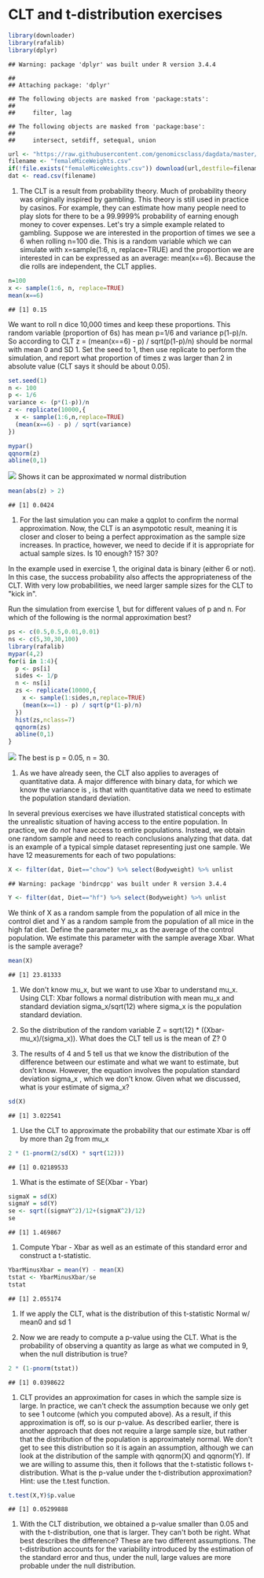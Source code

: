 CLT and t-distribution exercises
================

``` r
library(downloader)
library(rafalib)
library(dplyr)
```

    ## Warning: package 'dplyr' was built under R version 3.4.4

    ## 
    ## Attaching package: 'dplyr'

    ## The following objects are masked from 'package:stats':
    ## 
    ##     filter, lag

    ## The following objects are masked from 'package:base':
    ## 
    ##     intersect, setdiff, setequal, union

``` r
url <- "https://raw.githubusercontent.com/genomicsclass/dagdata/master/inst/extdata/femaleMiceWeights.csv"
filename <- "femaleMiceWeights.csv"
if(!file.exists("femaleMiceWeights.csv")) download(url,destfile=filename)
dat <- read.csv(filename)
```

1.  The CLT is a result from probability theory. Much of probability theory was originally inspired by gambling. This theory is still used in practice by casinos. For example, they can estimate how many people need to play slots for there to be a 99.9999% probability of earning enough money to cover expenses. Let's try a simple example related to gambling.
    Suppose we are interested in the proportion of times we see a 6 when rolling n=100 die. This is a random variable which we can simulate with x=sample(1:6, n, replace=TRUE) and the proportion we are interested in can be expressed as an average: mean(x==6). Because the die rolls are independent, the CLT applies.

``` r
n=100
x <- sample(1:6, n, replace=TRUE)
mean(x==6)
```

    ## [1] 0.15

We want to roll n dice 10,000 times and keep these proportions. This random variable (proportion of 6s) has mean p=1/6 and variance p(1-p)/n. So according to CLT z = (mean(x==6) - p) / sqrt(p(1-p)/n) should be normal with mean 0 and SD 1. Set the seed to 1, then use replicate to perform the simulation, and report what proportion of times z was larger than 2 in absolute value (CLT says it should be about 0.05).

``` r
set.seed(1)
n <- 100
p <- 1/6
variance <- (p*(1-p))/n
z <- replicate(10000,{
  x <- sample(1:6,n,replace=TRUE)
  (mean(x==6) - p) / sqrt(variance)
}) 

mypar()
qqnorm(z)
abline(0,1)
```

![](CLT_t_test_questions_files/figure-markdown_github/unnamed-chunk-3-1.png) Shows it can be approximated w normal distribution

``` r
mean(abs(z) > 2)
```

    ## [1] 0.0424

1.  For the last simulation you can make a qqplot to confirm the normal approximation. Now, the CLT is an asympototic result, meaning it is closer and closer to being a perfect approximation as the sample size increases. In practice, however, we need to decide if it is appropriate for actual sample sizes. Is 10 enough? 15? 30?

In the example used in exercise 1, the original data is binary (either 6 or not). In this case, the success probability also affects the appropriateness of the CLT. With very low probabilities, we need larger sample sizes for the CLT to "kick in".

Run the simulation from exercise 1, but for different values of p and n. For which of the following is the normal approximation best?

``` r
ps <- c(0.5,0.5,0.01,0.01)
ns <- c(5,30,30,100)
library(rafalib)
mypar(4,2)
for(i in 1:4){
  p <- ps[i]
  sides <- 1/p
  n <- ns[i]
  zs <- replicate(10000,{
    x <- sample(1:sides,n,replace=TRUE)
    (mean(x==1) - p) / sqrt(p*(1-p)/n)
  }) 
  hist(zs,nclass=7)
  qqnorm(zs)
  abline(0,1)
}
```

![](CLT_t_test_questions_files/figure-markdown_github/unnamed-chunk-5-1.png) The best is p = 0.05, n = 30.

1.  As we have already seen, the CLT also applies to averages of quantitative data. A major difference with binary data, for which we know the variance is , is that with quantitative data we need to estimate the population standard deviation.

In several previous exercises we have illustrated statistical concepts with the unrealistic situation of having access to the entire population. In practice, we do *not* have access to entire populations. Instead, we obtain one random sample and need to reach conclusions analyzing that data. dat is an example of a typical simple dataset representing just one sample. We have 12 measurements for each of two populations:

``` r
X <- filter(dat, Diet=="chow") %>% select(Bodyweight) %>% unlist
```

    ## Warning: package 'bindrcpp' was built under R version 3.4.4

``` r
Y <- filter(dat, Diet=="hf") %>% select(Bodyweight) %>% unlist
```

We think of X as a random sample from the population of all mice in the control diet and Y as a random sample from the population of all mice in the high fat diet. Define the parameter mu\_x as the average of the control population. We estimate this parameter with the sample average Xbar. What is the sample average?

``` r
mean(X)
```

    ## [1] 23.81333

1.  We don't know mu\_x, but we want to use Xbar to understand mu\_x. Using CLT: Xbar follows a normal distribution with mean mu\_x and standard deviation sigma\_x/sqrt(12) where sigma\_x is the population standard deviation.

2.  So the distribution of the random variable Z = sqrt(12) \* ((Xbar-mu\_x)/(sigma\_x)). What does the CLT tell us is the mean of Z? 0

3.  The results of 4 and 5 tell us that we know the distribution of the difference between our estimate and what we want to estimate, but don't know. However, the equation involves the population standard deviation sigma\_x , which we don't know. Given what we discussed, what is your estimate of sigma\_x?

``` r
sd(X)
```

    ## [1] 3.022541

1.  Use the CLT to approximate the probability that our estimate Xbar is off by more than 2g from mu\_x

``` r
2 * (1-pnorm(2/sd(X) * sqrt(12)))
```

    ## [1] 0.02189533

1.  What is the estimate of SE(Xbar - Ybar)

``` r
sigmaX = sd(X)
sigmaY = sd(Y)
se <- sqrt((sigmaY^2)/12+(sigmaX^2)/12)
se
```

    ## [1] 1.469867

1.  Compute Ybar - Xbar as well as an estimate of this standard error and construct a t-statistic.

``` r
YbarMinusXbar = mean(Y) - mean(X)
tstat <- YbarMinusXbar/se
tstat
```

    ## [1] 2.055174

1.  If we apply the CLT, what is the distribution of this t-statistic Normal w/ mean0 and sd 1

2.  Now we are ready to compute a p-value using the CLT. What is the probability of observing a quantity as large as what we computed in 9, when the null distribution is true?

``` r
2 * (1-pnorm(tstat))
```

    ## [1] 0.0398622

1.  CLT provides an approximation for cases in which the sample size is large. In practice, we can't check the assumption because we only get to see 1 outcome (which you computed above). As a result, if this approximation is off, so is our p-value. As described earlier, there is another approach that does not require a large sample size, but rather that the distribution of the population is approximately normal. We don't get to see this distribution so it is again an assumption, although we can look at the distribution of the sample with qqnorm(X) and qqnorm(Y). If we are willing to assume this, then it follows that the t-statistic follows t-distribution. What is the p-value under the t-distribution approximation? Hint: use the t.test function.

``` r
t.test(X,Y)$p.value
```

    ## [1] 0.05299888

1.  With the CLT distribution, we obtained a p-value smaller than 0.05 and with the t-distribution, one that is larger. They can't both be right. What best describes the difference? These are two different assumptions. The t-distribution accounts for the variability introduced by the estimation of the standard error and thus, under the null, large values are more probable under the null distribution.
